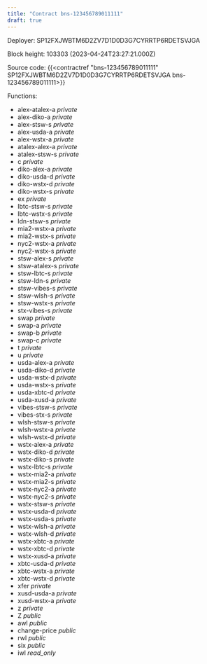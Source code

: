 ```yaml
---
title: "Contract bns-123456789011111"
draft: true
---
```

Deployer: SP12FXJWBTM6D2ZV7D1D0D3G7CYRRTP6RDETSVJGA


 



Block height: 103303 (2023-04-24T23:27:21.000Z)

Source code: {{<contractref "bns-123456789011111" SP12FXJWBTM6D2ZV7D1D0D3G7CYRRTP6RDETSVJGA bns-123456789011111>}}

Functions:

* alex-atalex-a _private_
* alex-diko-a _private_
* alex-stsw-s _private_
* alex-usda-a _private_
* alex-wstx-a _private_
* atalex-alex-a _private_
* atalex-stsw-s _private_
* c _private_
* diko-alex-a _private_
* diko-usda-d _private_
* diko-wstx-d _private_
* diko-wstx-s _private_
* ex _private_
* lbtc-stsw-s _private_
* lbtc-wstx-s _private_
* ldn-stsw-s _private_
* mia2-wstx-a _private_
* mia2-wstx-s _private_
* nyc2-wstx-a _private_
* nyc2-wstx-s _private_
* stsw-alex-s _private_
* stsw-atalex-s _private_
* stsw-lbtc-s _private_
* stsw-ldn-s _private_
* stsw-vibes-s _private_
* stsw-wlsh-s _private_
* stsw-wstx-s _private_
* stx-vibes-s _private_
* swap _private_
* swap-a _private_
* swap-b _private_
* swap-c _private_
* t _private_
* u _private_
* usda-alex-a _private_
* usda-diko-d _private_
* usda-wstx-d _private_
* usda-wstx-s _private_
* usda-xbtc-d _private_
* usda-xusd-a _private_
* vibes-stsw-s _private_
* vibes-stx-s _private_
* wlsh-stsw-s _private_
* wlsh-wstx-a _private_
* wlsh-wstx-d _private_
* wstx-alex-a _private_
* wstx-diko-d _private_
* wstx-diko-s _private_
* wstx-lbtc-s _private_
* wstx-mia2-a _private_
* wstx-mia2-s _private_
* wstx-nyc2-a _private_
* wstx-nyc2-s _private_
* wstx-stsw-s _private_
* wstx-usda-d _private_
* wstx-usda-s _private_
* wstx-wlsh-a _private_
* wstx-wlsh-d _private_
* wstx-xbtc-a _private_
* wstx-xbtc-d _private_
* wstx-xusd-a _private_
* xbtc-usda-d _private_
* xbtc-wstx-a _private_
* xbtc-wstx-d _private_
* xfer _private_
* xusd-usda-a _private_
* xusd-wstx-a _private_
* z _private_
* Z _public_
* awl _public_
* change-price _public_
* rwl _public_
* six _public_
* iwl _read_only_
